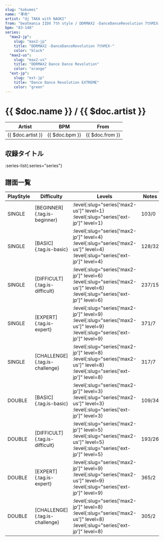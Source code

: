 ```yaml
---
slug: "kakumei"
name: "革命"
artist: "dj TAKA with NAOKI"
from: "beatmania IIDX 7th style / DDRMAX2 -DanceDanceRevolution 7thMIX-"
bpm: "83-148"
series:
  "max2-jp":
    slug: "max2-jp"
    title: "DDRMAX2 -DanceDanceRevolution 7thMIX-"
    color: "black"
  "max2-us":
    slug: "max2-us"
    title: "DDRMAX2 Dance Dance Revolution"
    color: "orange"
  "ext-jp":
    slug: "ext-jp"
    title: "Dance Dance Revolution EXTREME"
    color: "green"
---
```


# {{ $doc.name }} / {{ $doc.artist }}

|Artist|BPM|From|
|------|---|----|
|{{ $doc.artist }}|{{ $doc.bpm }}|{{ $doc.from }}|

## 収録タイトル

:series-list{:series="series"}

## 譜面一覧

|PlayStyle|Difficulty|Levels|Notes|Movie|
|---------|----------|------|-----|-----|
|SINGLE|[BEGINNER]{.tag.is-beginner}|:level{:slug="series['max2-us']" level=1} :level{:slug="series['ext-jp']" level=1}|103/0||
|SINGLE|[BASIC]{.tag.is-basic}|:level{:slug="series['max2-jp']" level=4} :level{:slug="series['max2-us']" level=4} :level{:slug="series['ext-jp']" level=4}|128/32||
|SINGLE|[DIFFICULT]{.tag.is-difficult}|:level{:slug="series['max2-jp']" level=6} :level{:slug="series['max2-us']" level=6} :level{:slug="series['ext-jp']" level=6}|237/15||
|SINGLE|[EXPERT]{.tag.is-expert}|:level{:slug="series['max2-jp']" level=9} :level{:slug="series['max2-us']" level=9} :level{:slug="series['ext-jp']" level=9}|371/7||
|SINGLE|[CHALLENGE]{.tag.is-challenge}|:level{:slug="series['max2-jp']" level=8} :level{:slug="series['max2-us']" level=8} :level{:slug="series['ext-jp']" level=8}|317/7||
|DOUBLE|[BASIC]{.tag.is-basic}|:level{:slug="series['max2-jp']" level=3} :level{:slug="series['max2-us']" level=3} :level{:slug="series['ext-jp']" level=3}|109/34||
|DOUBLE|[DIFFICULT]{.tag.is-difficult}|:level{:slug="series['max2-jp']" level=5} :level{:slug="series['max2-us']" level=5} :level{:slug="series['ext-jp']" level=5}|193/26||
|DOUBLE|[EXPERT]{.tag.is-expert}|:level{:slug="series['max2-jp']" level=9} :level{:slug="series['max2-us']" level=9} :level{:slug="series['ext-jp']" level=9}|365/2||
|DOUBLE|[CHALLENGE]{.tag.is-challenge}|:level{:slug="series['max2-jp']" level=8} :level{:slug="series['max2-us']" level=8} :level{:slug="series['ext-jp']" level=8}|305/2||
